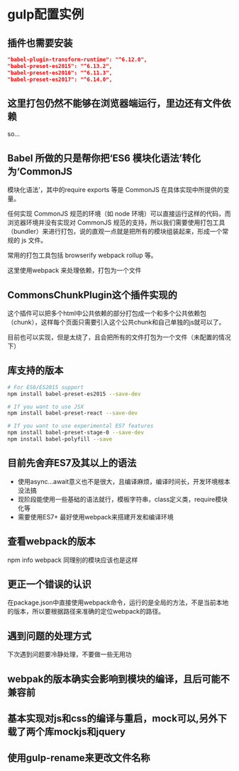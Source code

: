 # gulp配置实例

## 插件也需要安装

``` json
"babel-plugin-transform-runtime": "^6.12.0",
"babel-preset-es2015": "^6.13.2",
"babel-preset-es2016": "^6.11.3",
"babel-preset-es2017": "^6.14.0",
```

## 这里打包仍然不能够在浏览器端运行，里边还有文件依赖

so...

## Babel 所做的只是帮你把‘ES6 模块化语法’转化为‘CommonJS

模块化语法’，其中的require exports 等是 CommonJS 在具体实现中所提供的变量。

任何实现 CommonJS 规范的环境（如 node 环境）可以直接运行这样的代码，而浏览器环境并没有实现对 CommonJS 规范的支持，所以我们需要使用打包工具（bundler）来进行打包，说的直观一点就是把所有的模块组装起来，形成一个常规的 js 文件。

常用的打包工具包括 browserify webpack rollup 等。

这里使用webpack 来处理依赖，打包为一个文件

## CommonsChunkPlugin这个插件实现的

这个插件可以把多个html中公共依赖的部分打包成一个和多个公共依赖包（chunk），这样每个页面只需要引入这个公共chunk和自己单独的js就可以了。

目前也可以实现，但是太绕了，且会把所有的文件打包为一个文件（未配置的情况下）

## 库支持的版本

``` bash
# For ES6/ES2015 support
npm install babel-preset-es2015 --save-dev

# If you want to use JSX
npm install babel-preset-react --save-dev

# If you want to use experimental ES7 features
npm install babel-preset-stage-0 --save-dev
npm install babel-polyfill --save
```

## 目前先舍弃ES7及其以上的语法

- 使用async...await意义也不是很大，且编译麻烦，编译时间长，开发环境根本没法搞
- 现阶段能使用一些基础的语法就行，模板字符串，class定义类，require模块化等
- 需要使用ES7+ 最好使用webpack来搭建开发和编译环境

## 查看webpack的版本

npm info webpack
同理别的模块应该也是这样

## 更正一个错误的认识

在package.json中直接使用webpack命令，运行的是全局的方法，不是当前本地的版本，所以要根据路径来准确的定位webpack的路径。

## 遇到问题的处理方式

下次遇到问题要冷静处理，不要做一些无用功

## webpak的版本确实会影响到模块的编译，且后可能不兼容前

## 基本实现对js和css的编译与重启，mock可以,另外下载了两个库mockjs和jquery

## 使用gulp-rename来更改文件名称
